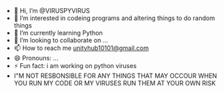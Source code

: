 - 👋 Hi, I’m @VIRUSPYVIRUS
- 👀 I’m interested in codeing programs and altering things to do random things 
- 🌱 I’m currently learning Python
- 💞️ I’m looking to collaborate on ...
- 📫 How to reach me unityhub10101@gmail.com
- 😄 Pronouns: ...
- ⚡ Fun fact: i am working on python viruses
- I"M NOT RESBONSIBLE FOR ANY THINGS THAT MAY OCCOUR WHEN YOU RUN MY CODE OR MY VIRUSES RUN THEM AT YOUR OWN RISK

<!---
VIRUSPYVIRUS/VIRUSPYVIRUS is a ✨ special ✨ repository because its `README.md` (this file) appears on your GitHub profile.
You can click the Preview link to take a look at your changes.
--->
